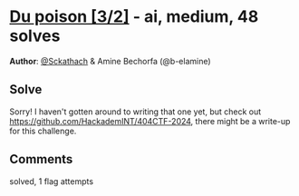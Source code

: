 [Du poison [3/2]](challenge_files/README.md) - ai, medium, 48 solves
===

**Author**: [@Sckathach](https://github.com/Sckathach) & Amine Bechorfa (@b-elamine)    

## Solve

Sorry! I haven't gotten around to writing that one yet, but check out https://github.com/HackademINT/404CTF-2024, there might be a write-up for this challenge.

## Comments

solved, 1 flag attempts